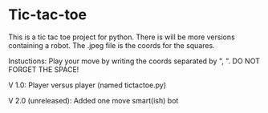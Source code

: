 # Tic-tac-toe
This is a tic tac toe project for python. There is will be more versions containing a robot.
The .jpeg file is the coords for the squares.

Instuctions:
Play your move by writing the coords separated by ", ". DO NOT FORGET THE SPACE!

V 1.0: Player versus player (named tictactoe.py)

V 2.0 (unreleased): Added one move smart(ish) bot
